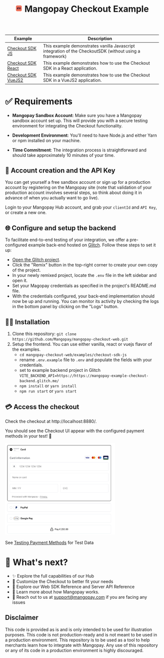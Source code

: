 <div align="center">

<h1>
    <img alt="mangopay-logo" src="https://github.com/Mangopay/mangopay-checkout-web/blob/main/images/mangopay-logo.png?raw=true" height="24px" />
    Mangopay Checkout Example
</h1>


</div>

<br/>
<br/>

| Example                                                             | Description                                                                                                         |
| ------------------------------------------------------------------- | ------------------------------------------------------------------------------------------------------------------- |
| [Checkout SDK JS](/examples/checkout-sdk-js) | This example demonstrates vanilla Javascript integration of the CheckoutSDK (without using a framework) |
| [Checkout SDK React](/examples/checkout-sdk-react) | This example demonstrates how to use the Checkout SDK in a React application. |
| [Checkout SDK VueJS2](/examples/checkout-sdk-react) | This example demonstrates how to use the Checkout SDK in a VueJS2 application. |

# ✅ Requirements

 - **Mangopay Sandbox Account**: Make sure you have a Mangopay sandbox account set up. This will provide you with a secure testing environment for integrating the Checkout functionality.

 - **Development Environment**: You'll need to have  Node.js and either Yarn or npm installed on your machine.

 - **Time Commitment**: The integration process is straightforward and should take approximately 10 minutes of your time.


## 🔑 Account creation and the API Key
You can get yourself a free sandbox account or sign up for a production account by registering on the Mangopay site (note that validation of your production account involves several steps, so think about doing it in advance of when you actually want to go live).

Login to your Mangopay Hub account, and grab your `clientId` and `API Key`, or create a new one. 

## 🌐 Configure and setup the backend
To facilitate end-to-end testing of your integration, we offer a pre-configured example back-end hosted on [Glitch](https://glitch.com/edit/#!/mangopay-example-checkout-backend). Follow these steps to set it up:

 - [Open the Glitch project](https://glitch.com/edit/#!/mangopay-example-checkout-backend?path=README.md).
 - Click the "Remix" button in the top-right corner to create your own copy of the project.
 - In your newly remixed project, locate the `.env` file in the left sidebar and open it.
 - Set your Magopay credentials as specified in the project's README.md file.
 - With the credentials configured, your back-end implementation should now be up and running. You can monitor its activity by checking the logs in the bottom panel by clicking on the "Logs" button.

## 👨‍💻 Installation

1. Clone this repository: `git clone https://github.com/Mangopay/mangopay-checkout-web.git`
3. Setup the frontend. You can use either vanilla, react or vuejs flavor of the examples.
    * `cd mangopay-checkout-web/examples/checkout-sdk-js`
    * rename `.env.example` file to `.env` and populate the fields with your credentials.
    * set to example backend project in Glitch 
        `VITE_BACKEND_API=https://https://mangopay-example-checkout-backend.glitch.me/`
    * `npm install` or `yarn install`
    * `npm run start` or `yarn start`

## 💳 Access the checkout
Check the checkout at http://localhost:8880/.

You should see the Checkout UI appear with the configured payment methods in your test! 🎉

<img alt="mangopay-logo" src="../images/checkout-ui.png" height="300px" width="360px"/>

See [Testing Payment Methods](https://mangopay.com/docs/dev-tools/testing/payment-methods) for Test Data

# 👀 What's next?
 - ✨ Explore the full capabilities of our Hub
 - 🎨 Customize the Checkout to better fit your needs
 - 🧐 Explore our Web SDK Reference and Server API Reference
 - 📖 Learn more about how Mangopay works.
 - 🤙 Reach out to us at support@mangopay.com if you are facing any issues

## Disclaimer
This code is provided as is and is only intended to be used for illustration purposes. This code is not production-ready and is not meant to be used in a production environment. This repository is to be used as a tool to help merchants learn how to integrate with Mangopay. Any use of this repository or any of its code in a production environment is highly discouraged.
